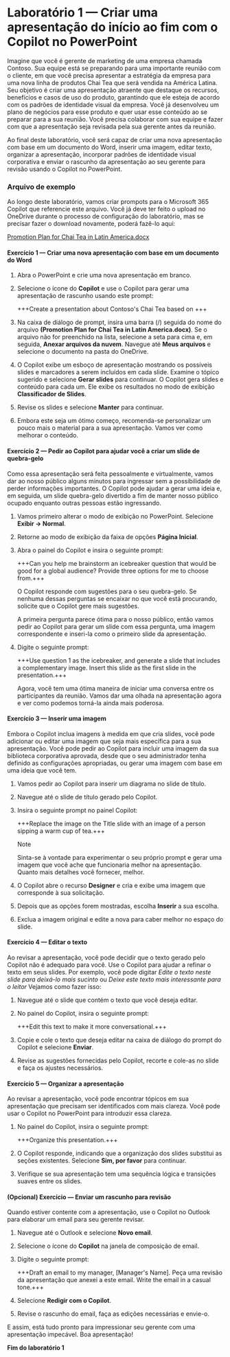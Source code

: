 # Laboratório 1 — Criar uma apresentação do início ao fim com o Copilot no PowerPoint

Imagine que você é gerente de marketing de uma empresa chamada Contoso. Sua equipe está se preparando para uma importante reunião com o cliente, em que você precisa apresentar a estratégia da empresa para uma nova linha de produtos Chai Tea que será vendida na América Latina. Seu objetivo é criar uma apresentação atraente que destaque os recursos, benefícios e casos de uso do produto, garantindo que ele esteja de acordo com os padrões de identidade visual da empresa. Você já desenvolveu um plano de negócios para esse produto e quer usar esse conteúdo ao se preparar para a sua reunião. Você precisa colaborar com sua equipe e fazer com que a apresentação seja revisada pela sua gerente antes da reunião.

Ao final deste laboratório, você será capaz de criar uma nova apresentação com base em um documento do Word, inserir uma imagem, editar texto, organizar a apresentação, incorporar padrões de identidade visual corporativa e enviar o rascunho da apresentação ao seu gerente para revisão usando o Copilot no PowerPoint.

### Arquivo de exemplo

Ao longo deste laboratório, vamos criar prompots para o Microsoft 365 Copilot que referencie este arquivo. Você já deve ter feito o upload no OneDrive durante o processo de configuração do laboratório, mas se precisar fazer o download novamente, poderá fazê-lo aqui:

[Promotion Plan for Chai Tea in Latin America.docx](https://go.microsoft.com/fwlink/?linkid=2269126)

#### Exercício 1 — Criar uma nova apresentação com base em um documento do Word

1. Abra o PowerPoint e crie uma nova apresentação em branco.

1. Selecione o ícone do **Copilot** e use o Copilot para gerar uma apresentação de rascunho usando este prompt:

    +++Create a presentation about Contoso's Chai Tea based on +++

1. Na caixa de diálogo de prompt, insira uma barra (/) seguida do nome do arquivo **(Promotion Plan for Chai Tea in Latin America.docx)**. Se o arquivo não for preenchido na lista, selecione a seta para cima e, em seguida, **Anexar arquivos da nuvem**. Navegue até **Meus arquivos** e selecione o documento na pasta do OneDrive.
   
1. O Copilot exibe um esboço de apresentação mostrando os possíveis slides e marcadores a serem incluídos em cada slide. Examine o tópico sugerido e selecione **Gerar slides** para continuar. O Copilot gera slides e conteúdo para cada um. Ele exibe os resultados no modo de exibição **Classificador de Slides**.

1. Revise os slides e selecione **Manter** para continuar.

1. Embora este seja um ótimo começo, recomenda-se personalizar um pouco mais o material para a sua apresentação. Vamos ver como melhorar o conteúdo.

#### Exercício 2 — Pedir ao Copilot para ajudar você a criar um slide de quebra-gelo

Como essa apresentação será feita pessoalmente e virtualmente, vamos dar ao nosso público alguns minutos para ingressar sem a possibilidade de perder informações importantes. O Copilot pode ajudar a gerar uma ideia e, em seguida, um slide quebra-gelo divertido a fim de manter nosso público ocupado enquanto outras pessoas estão ingressando.

1. Vamos primeiro alterar o modo de exibição no PowerPoint. Selecione **Exibir -> Normal**.

1. Retorne ao modo de exibição da faixa de opções **Página Inicial**.

1. Abra o painel do Copilot e insira o seguinte prompt:

     +++Can you help me brainstorm an icebreaker question that would be good for a global audience? Provide three options for me to choose from.+++

     O Copilot responde com sugestões para o seu quebra-gelo. Se nenhuma dessas perguntas se encaixar no que você está procurando, solicite que o Copilot gere mais sugestões.

     A primeira pergunta parece ótima para o nosso público, então vamos pedir ao Copilot para gerar um slide com essa pergunta, uma imagem correspondente e inseri-la como o primeiro slide da apresentação.

1. Digite o seguinte prompt:

    +++Use question 1 as the icebreaker, and generate a slide that includes a complementary image. Insert this slide as the first slide in the presentation.+++

    Agora, você tem uma ótima maneira de iniciar uma conversa entre os participantes da reunião. Vamos dar uma olhada na apresentação agora e ver como podemos torná-la ainda mais poderosa.

#### Exercício 3 — Inserir uma imagem

Embora o Copilot inclua imagens à medida em que cria slides, você pode adicionar ou editar uma imagem que seja mais específica para a sua apresentação. Você pode pedir ao Copilot para incluir uma imagem da sua biblioteca corporativa aprovada, desde que o seu administrador tenha definido as configurações apropriadas, ou gerar uma imagem com base em uma ideia que você tem.

1. Vamos pedir ao Copilot para inserir um diagrama no slide de título.

1. Navegue até o slide de título gerado pelo Copilot.

1. Insira o seguinte prompt no painel Copilot:

    +++Replace the image on the Title slide with an image of a person sipping a warm cup of tea.+++

    > [!NOTE]
    > Sinta-se à vontade para experimentar o seu próprio prompt e gerar uma imagem que você ache que funcionaria melhor na apresentação. Quanto mais detalhes você fornecer, melhor.

1. O Copilot abre o recurso **Designer** e cria e exibe uma imagem que corresponde à sua solicitação.

1. Depois que as opções forem mostradas, escolha **Inserir** a sua escolha.

1. Exclua a imagem original e edite a nova para caber melhor no espaço do slide.

#### Exercício 4 — Editar o texto

Ao revisar a apresentação, você pode decidir que o texto gerado pelo Copilot não é adequado para você. Use o Copilot para ajudar a refinar o texto em seus slides. Por exemplo, você pode digitar *Edite o texto neste slide para deixá-lo mais sucinto* ou *Deixe este texto mais interessante para o leitor* Vejamos como fazer isso:

1. Navegue até o slide que contém o texto que você deseja editar.

1. No painel do Copilot, insira o seguinte prompt:

    +++Edit this text to make it more conversational.+++

1. Copie e cole o texto que deseja editar na caixa de diálogo do prompt do Copilot e selecione **Enviar**.

1. Revise as sugestões fornecidas pelo Copilot, recorte e cole-as no slide e faça os ajustes necessários.

#### Exercício 5 — Organizar a apresentação

Ao revisar a apresentação, você pode encontrar tópicos em sua apresentação que precisam ser identificados com mais clareza. Você pode usar o Copilot no PowerPoint para introduzir essa clareza.

1. No painel do Copilot, insira o seguinte prompt:

    +++Organize this presentation.+++

1. O Copilot responde, indicando que a organização dos slides substitui as seções existentes. Selecione **Sim, por favor** para continuar.

1. Verifique se sua apresentação tem uma sequência lógica e transições suaves entre os slides.

#### (Opcional) Exercício — Enviar um rascunho para revisão

Quando estiver contente com a apresentação, use o Copilot no Outlook para elaborar um email para seu gerente revisar.

1. Navegue até o Outlook e selecione **Novo email**.

1. Selecione o ícone do **Copilot** na janela de composição de email.

1. Digite o seguinte prompt:

    +++Draft an email to my manager, [Manager's Name]. Peça uma revisão da apresentação que anexei a este email. Write the email in a casual tone.+++

1. Selecione **Redigir com o Copilot**.

1. Revise o rascunho do email, faça as edições necessárias e envie-o.

E assim, está tudo pronto para impressionar seu gerente com uma apresentação impecável. Boa apresentação!

**Fim do laboratório 1**
